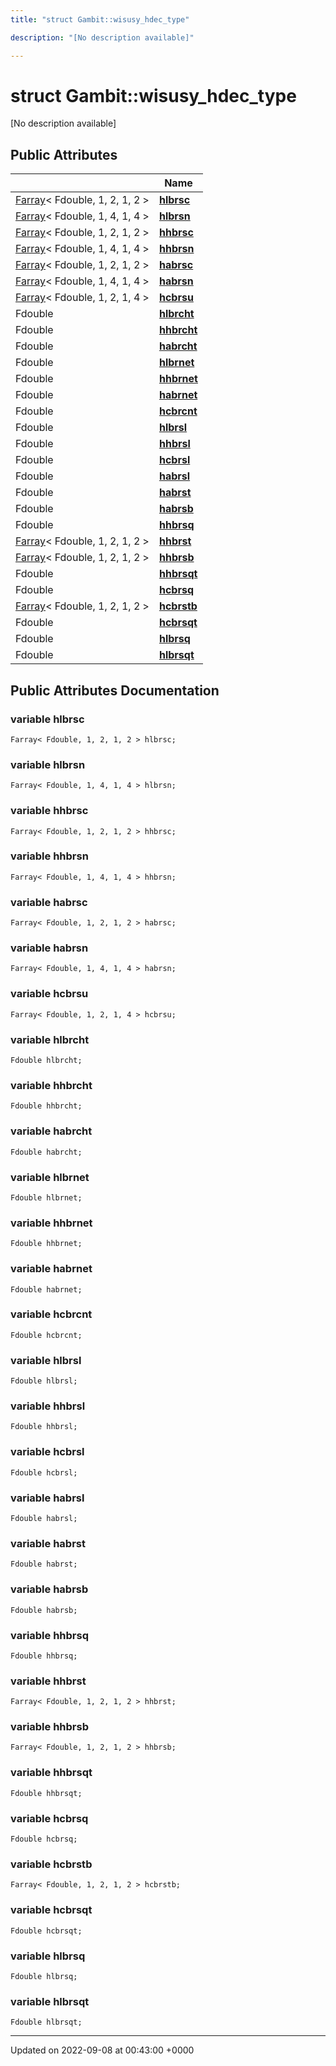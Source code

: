 ```yaml
---
title: "struct Gambit::wisusy_hdec_type"

description: "[No description available]"

---
```


# struct Gambit::wisusy_hdec_type



[No description available]

## Public Attributes

|                | Name           |
| -------------- | -------------- |
| [Farray](/documentation/code/classes/classgambit_1_1farray/)< Fdouble, 1, 2, 1, 2 > | **[hlbrsc](/documentation/code/classes/structgambit_1_1wisusy__hdec__type/#variable-hlbrsc)**  |
| [Farray](/documentation/code/classes/classgambit_1_1farray/)< Fdouble, 1, 4, 1, 4 > | **[hlbrsn](/documentation/code/classes/structgambit_1_1wisusy__hdec__type/#variable-hlbrsn)**  |
| [Farray](/documentation/code/classes/classgambit_1_1farray/)< Fdouble, 1, 2, 1, 2 > | **[hhbrsc](/documentation/code/classes/structgambit_1_1wisusy__hdec__type/#variable-hhbrsc)**  |
| [Farray](/documentation/code/classes/classgambit_1_1farray/)< Fdouble, 1, 4, 1, 4 > | **[hhbrsn](/documentation/code/classes/structgambit_1_1wisusy__hdec__type/#variable-hhbrsn)**  |
| [Farray](/documentation/code/classes/classgambit_1_1farray/)< Fdouble, 1, 2, 1, 2 > | **[habrsc](/documentation/code/classes/structgambit_1_1wisusy__hdec__type/#variable-habrsc)**  |
| [Farray](/documentation/code/classes/classgambit_1_1farray/)< Fdouble, 1, 4, 1, 4 > | **[habrsn](/documentation/code/classes/structgambit_1_1wisusy__hdec__type/#variable-habrsn)**  |
| [Farray](/documentation/code/classes/classgambit_1_1farray/)< Fdouble, 1, 2, 1, 4 > | **[hcbrsu](/documentation/code/classes/structgambit_1_1wisusy__hdec__type/#variable-hcbrsu)**  |
| Fdouble | **[hlbrcht](/documentation/code/classes/structgambit_1_1wisusy__hdec__type/#variable-hlbrcht)**  |
| Fdouble | **[hhbrcht](/documentation/code/classes/structgambit_1_1wisusy__hdec__type/#variable-hhbrcht)**  |
| Fdouble | **[habrcht](/documentation/code/classes/structgambit_1_1wisusy__hdec__type/#variable-habrcht)**  |
| Fdouble | **[hlbrnet](/documentation/code/classes/structgambit_1_1wisusy__hdec__type/#variable-hlbrnet)**  |
| Fdouble | **[hhbrnet](/documentation/code/classes/structgambit_1_1wisusy__hdec__type/#variable-hhbrnet)**  |
| Fdouble | **[habrnet](/documentation/code/classes/structgambit_1_1wisusy__hdec__type/#variable-habrnet)**  |
| Fdouble | **[hcbrcnt](/documentation/code/classes/structgambit_1_1wisusy__hdec__type/#variable-hcbrcnt)**  |
| Fdouble | **[hlbrsl](/documentation/code/classes/structgambit_1_1wisusy__hdec__type/#variable-hlbrsl)**  |
| Fdouble | **[hhbrsl](/documentation/code/classes/structgambit_1_1wisusy__hdec__type/#variable-hhbrsl)**  |
| Fdouble | **[hcbrsl](/documentation/code/classes/structgambit_1_1wisusy__hdec__type/#variable-hcbrsl)**  |
| Fdouble | **[habrsl](/documentation/code/classes/structgambit_1_1wisusy__hdec__type/#variable-habrsl)**  |
| Fdouble | **[habrst](/documentation/code/classes/structgambit_1_1wisusy__hdec__type/#variable-habrst)**  |
| Fdouble | **[habrsb](/documentation/code/classes/structgambit_1_1wisusy__hdec__type/#variable-habrsb)**  |
| Fdouble | **[hhbrsq](/documentation/code/classes/structgambit_1_1wisusy__hdec__type/#variable-hhbrsq)**  |
| [Farray](/documentation/code/classes/classgambit_1_1farray/)< Fdouble, 1, 2, 1, 2 > | **[hhbrst](/documentation/code/classes/structgambit_1_1wisusy__hdec__type/#variable-hhbrst)**  |
| [Farray](/documentation/code/classes/classgambit_1_1farray/)< Fdouble, 1, 2, 1, 2 > | **[hhbrsb](/documentation/code/classes/structgambit_1_1wisusy__hdec__type/#variable-hhbrsb)**  |
| Fdouble | **[hhbrsqt](/documentation/code/classes/structgambit_1_1wisusy__hdec__type/#variable-hhbrsqt)**  |
| Fdouble | **[hcbrsq](/documentation/code/classes/structgambit_1_1wisusy__hdec__type/#variable-hcbrsq)**  |
| [Farray](/documentation/code/classes/classgambit_1_1farray/)< Fdouble, 1, 2, 1, 2 > | **[hcbrstb](/documentation/code/classes/structgambit_1_1wisusy__hdec__type/#variable-hcbrstb)**  |
| Fdouble | **[hcbrsqt](/documentation/code/classes/structgambit_1_1wisusy__hdec__type/#variable-hcbrsqt)**  |
| Fdouble | **[hlbrsq](/documentation/code/classes/structgambit_1_1wisusy__hdec__type/#variable-hlbrsq)**  |
| Fdouble | **[hlbrsqt](/documentation/code/classes/structgambit_1_1wisusy__hdec__type/#variable-hlbrsqt)**  |

## Public Attributes Documentation

### variable hlbrsc

```
Farray< Fdouble, 1, 2, 1, 2 > hlbrsc;
```


### variable hlbrsn

```
Farray< Fdouble, 1, 4, 1, 4 > hlbrsn;
```


### variable hhbrsc

```
Farray< Fdouble, 1, 2, 1, 2 > hhbrsc;
```


### variable hhbrsn

```
Farray< Fdouble, 1, 4, 1, 4 > hhbrsn;
```


### variable habrsc

```
Farray< Fdouble, 1, 2, 1, 2 > habrsc;
```


### variable habrsn

```
Farray< Fdouble, 1, 4, 1, 4 > habrsn;
```


### variable hcbrsu

```
Farray< Fdouble, 1, 2, 1, 4 > hcbrsu;
```


### variable hlbrcht

```
Fdouble hlbrcht;
```


### variable hhbrcht

```
Fdouble hhbrcht;
```


### variable habrcht

```
Fdouble habrcht;
```


### variable hlbrnet

```
Fdouble hlbrnet;
```


### variable hhbrnet

```
Fdouble hhbrnet;
```


### variable habrnet

```
Fdouble habrnet;
```


### variable hcbrcnt

```
Fdouble hcbrcnt;
```


### variable hlbrsl

```
Fdouble hlbrsl;
```


### variable hhbrsl

```
Fdouble hhbrsl;
```


### variable hcbrsl

```
Fdouble hcbrsl;
```


### variable habrsl

```
Fdouble habrsl;
```


### variable habrst

```
Fdouble habrst;
```


### variable habrsb

```
Fdouble habrsb;
```


### variable hhbrsq

```
Fdouble hhbrsq;
```


### variable hhbrst

```
Farray< Fdouble, 1, 2, 1, 2 > hhbrst;
```


### variable hhbrsb

```
Farray< Fdouble, 1, 2, 1, 2 > hhbrsb;
```


### variable hhbrsqt

```
Fdouble hhbrsqt;
```


### variable hcbrsq

```
Fdouble hcbrsq;
```


### variable hcbrstb

```
Farray< Fdouble, 1, 2, 1, 2 > hcbrstb;
```


### variable hcbrsqt

```
Fdouble hcbrsqt;
```


### variable hlbrsq

```
Fdouble hlbrsq;
```


### variable hlbrsqt

```
Fdouble hlbrsqt;
```


-------------------------------

Updated on 2022-09-08 at 00:43:00 +0000